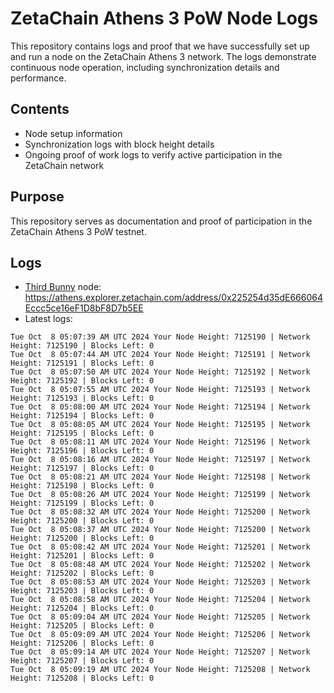 # ZetaChain Athens 3 PoW Node Logs
This repository contains logs and proof that we have successfully set up and run a node on the ZetaChain Athens 3 network. The logs demonstrate continuous node operation, including synchronization details and performance.

## Contents
- Node setup information
- Synchronization logs with block height details
- Ongoing proof of work logs to verify active participation in the ZetaChain network

## Purpose
This repository serves as documentation and proof of participation in the ZetaChain Athens 3 PoW testnet.

## Logs

- [Third Bunny](https://thirdbunny.xyz/) node: https://athens.explorer.zetachain.com/address/0x225254d35dE666064Eccc5ce16eF1D8bF8D7b5EE
- Latest logs:
```
Tue Oct  8 05:07:39 AM UTC 2024 Your Node Height: 7125190 | Network Height: 7125190 | Blocks Left: 0
Tue Oct  8 05:07:44 AM UTC 2024 Your Node Height: 7125191 | Network Height: 7125191 | Blocks Left: 0
Tue Oct  8 05:07:50 AM UTC 2024 Your Node Height: 7125192 | Network Height: 7125192 | Blocks Left: 0
Tue Oct  8 05:07:55 AM UTC 2024 Your Node Height: 7125193 | Network Height: 7125193 | Blocks Left: 0
Tue Oct  8 05:08:00 AM UTC 2024 Your Node Height: 7125194 | Network Height: 7125194 | Blocks Left: 0
Tue Oct  8 05:08:05 AM UTC 2024 Your Node Height: 7125195 | Network Height: 7125195 | Blocks Left: 0
Tue Oct  8 05:08:11 AM UTC 2024 Your Node Height: 7125196 | Network Height: 7125196 | Blocks Left: 0
Tue Oct  8 05:08:16 AM UTC 2024 Your Node Height: 7125197 | Network Height: 7125197 | Blocks Left: 0
Tue Oct  8 05:08:21 AM UTC 2024 Your Node Height: 7125198 | Network Height: 7125198 | Blocks Left: 0
Tue Oct  8 05:08:26 AM UTC 2024 Your Node Height: 7125199 | Network Height: 7125199 | Blocks Left: 0
Tue Oct  8 05:08:32 AM UTC 2024 Your Node Height: 7125200 | Network Height: 7125200 | Blocks Left: 0
Tue Oct  8 05:08:37 AM UTC 2024 Your Node Height: 7125200 | Network Height: 7125200 | Blocks Left: 0
Tue Oct  8 05:08:42 AM UTC 2024 Your Node Height: 7125201 | Network Height: 7125201 | Blocks Left: 0
Tue Oct  8 05:08:48 AM UTC 2024 Your Node Height: 7125202 | Network Height: 7125202 | Blocks Left: 0
Tue Oct  8 05:08:53 AM UTC 2024 Your Node Height: 7125203 | Network Height: 7125203 | Blocks Left: 0
Tue Oct  8 05:08:58 AM UTC 2024 Your Node Height: 7125204 | Network Height: 7125204 | Blocks Left: 0
Tue Oct  8 05:09:04 AM UTC 2024 Your Node Height: 7125205 | Network Height: 7125205 | Blocks Left: 0
Tue Oct  8 05:09:09 AM UTC 2024 Your Node Height: 7125206 | Network Height: 7125206 | Blocks Left: 0
Tue Oct  8 05:09:14 AM UTC 2024 Your Node Height: 7125207 | Network Height: 7125207 | Blocks Left: 0
Tue Oct  8 05:09:19 AM UTC 2024 Your Node Height: 7125208 | Network Height: 7125208 | Blocks Left: 0
```
